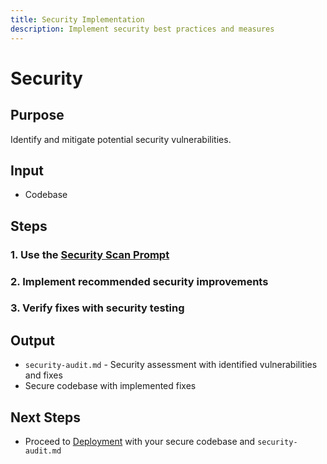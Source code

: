 ```yaml
---
title: Security Implementation
description: Implement security best practices and measures
---
```

# Security

## Purpose
Identify and mitigate potential security vulnerabilities.

## Input

* Codebase

## Steps

### 1. Use the [Security Scan Prompt](./security-scan.md)
### 2. Implement recommended security improvements
### 3. Verify fixes with security testing

## Output

* `security-audit.md` - Security assessment with identified vulnerabilities and fixes
* Secure codebase with implemented fixes

## Next Steps

- Proceed to [Deployment](../deployment/index.md) with your secure codebase and `security-audit.md`

